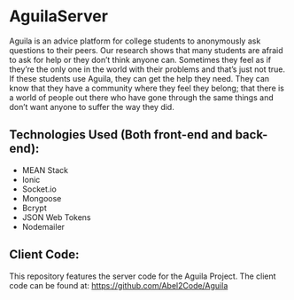 # AguilaServer

Aguila is an advice platform for college students to anonymously ask questions to their peers. Our research shows that many students are afraid to ask for help or they don’t think anyone can. Sometimes they feel as if they’re the only one in the world with their problems and that’s just not true. If these students use Aguila, they can get the help they need. They can know that they have a community where they feel they belong; that there is a world of people out there who have gone through the same things and don’t want anyone to suffer the way they did. 

## Technologies Used (Both front-end and back-end):
* MEAN Stack
* Ionic
* Socket.io
* Mongoose 
* Bcrypt
* JSON Web Tokens
* Nodemailer

## Client Code:
This repository features the server code for the Aguila Project. The client code can be found at: https://github.com/Abel2Code/Aguila
